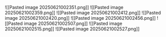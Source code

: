 ![[Pasted image 20250621002351.png]]
![[Pasted image 20250621002359.png]]
![[Pasted image 20250621002412.png]]
![[Pasted image 20250621002420.png]]
![[Pasted image 20250621002456.png]]
![[Pasted image 20250621002507.png]]
![[Pasted image 20250621002515.png]]
![[Pasted image 20250621002527.png]]
